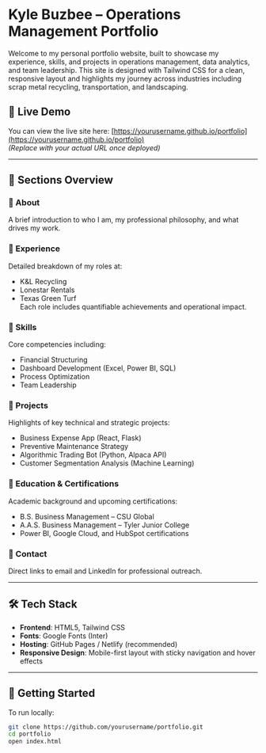 # Kyle Buzbee – Operations Management Portfolio

Welcome to my personal portfolio website, built to showcase my experience, skills, and projects in operations management, data analytics, and team leadership. This site is designed with Tailwind CSS for a clean, responsive layout and highlights my journey across industries including scrap metal recycling, transportation, and landscaping.

## 🌟 Live Demo

You can view the live site here: [https://yourusername.github.io/portfolio](https://yourusername.github.io/portfolio)  
*(Replace with your actual URL once deployed)*

---

## 📌 Sections Overview

### 🔹 About
A brief introduction to who I am, my professional philosophy, and what drives my work.

### 🔹 Experience
Detailed breakdown of my roles at:
- K&L Recycling
- Lonestar Rentals
- Texas Green Turf  
Each role includes quantifiable achievements and operational impact.

### 🔹 Skills
Core competencies including:
- Financial Structuring
- Dashboard Development (Excel, Power BI, SQL)
- Process Optimization
- Team Leadership

### 🔹 Projects
Highlights of key technical and strategic projects:
- Business Expense App (React, Flask)
- Preventive Maintenance Strategy
- Algorithmic Trading Bot (Python, Alpaca API)
- Customer Segmentation Analysis (Machine Learning)

### 🔹 Education & Certifications
Academic background and upcoming certifications:
- B.S. Business Management – CSU Global
- A.A.S. Business Management – Tyler Junior College
- Power BI, Google Cloud, and HubSpot certifications

### 🔹 Contact
Direct links to email and LinkedIn for professional outreach.

---

## 🛠️ Tech Stack

- **Frontend**: HTML5, Tailwind CSS  
- **Fonts**: Google Fonts (Inter)  
- **Hosting**: GitHub Pages / Netlify (recommended)  
- **Responsive Design**: Mobile-first layout with sticky navigation and hover effects

---

## 🚀 Getting Started

To run locally:

```bash
git clone https://github.com/yourusername/portfolio.git
cd portfolio
open index.html